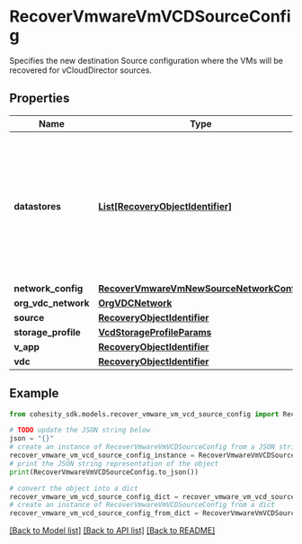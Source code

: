 # RecoverVmwareVmVCDSourceConfig

Specifies the new destination Source configuration where the VMs will be recovered for vCloudDirector sources.

## Properties

Name | Type | Description | Notes
------------ | ------------- | ------------- | -------------
**datastores** | [**List[RecoveryObjectIdentifier]**](RecoveryObjectIdentifier.md) | Specifies the datastore objects where the object&#39;s files should be recovered to. This should only be specified if storageProfile is not specified. | [optional] 
**network_config** | [**RecoverVmwareVmNewSourceNetworkConfig**](RecoverVmwareVmNewSourceNetworkConfig.md) |  | [optional] 
**org_vdc_network** | [**OrgVDCNetwork**](OrgVDCNetwork.md) |  | [optional] 
**source** | [**RecoveryObjectIdentifier**](RecoveryObjectIdentifier.md) |  | 
**storage_profile** | [**VcdStorageProfileParams**](VcdStorageProfileParams.md) |  | [optional] 
**v_app** | [**RecoveryObjectIdentifier**](RecoveryObjectIdentifier.md) |  | [optional] 
**vdc** | [**RecoveryObjectIdentifier**](RecoveryObjectIdentifier.md) |  | 

## Example

```python
from cohesity_sdk.models.recover_vmware_vm_vcd_source_config import RecoverVmwareVmVCDSourceConfig

# TODO update the JSON string below
json = "{}"
# create an instance of RecoverVmwareVmVCDSourceConfig from a JSON string
recover_vmware_vm_vcd_source_config_instance = RecoverVmwareVmVCDSourceConfig.from_json(json)
# print the JSON string representation of the object
print(RecoverVmwareVmVCDSourceConfig.to_json())

# convert the object into a dict
recover_vmware_vm_vcd_source_config_dict = recover_vmware_vm_vcd_source_config_instance.to_dict()
# create an instance of RecoverVmwareVmVCDSourceConfig from a dict
recover_vmware_vm_vcd_source_config_from_dict = RecoverVmwareVmVCDSourceConfig.from_dict(recover_vmware_vm_vcd_source_config_dict)
```
[[Back to Model list]](../README.md#documentation-for-models) [[Back to API list]](../README.md#documentation-for-api-endpoints) [[Back to README]](../README.md)


